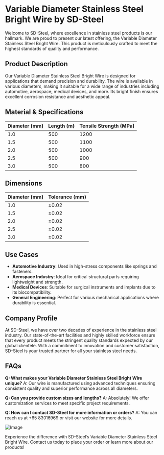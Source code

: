 # Variable Diameter Stainless Steel Bright Wire by SD-Steel

Welcome to SD-Steel, where excellence in stainless steel products is our hallmark. We are proud to present our latest offering, the Variable Diameter Stainless Steel Bright Wire. This product is meticulously crafted to meet the highest standards of quality and performance.

## Product Description

Our Variable Diameter Stainless Steel Bright Wire is designed for applications that demand precision and durability. The wire is available in various diameters, making it suitable for a wide range of industries including automotive, aerospace, medical devices, and more. Its bright finish ensures excellent corrosion resistance and aesthetic appeal.

## Material & Specifications

| Diameter (mm) | Length (m) | Tensile Strength (MPa) |
|---------------|------------|------------------------|
| 1.0           | 500        | 1200                   |
| 1.5           | 500        | 1100                   |
| 2.0           | 500        | 1000                   |
| 2.5           | 500        | 900                    |
| 3.0           | 500        | 800                    |

## Dimensions

| Diameter (mm) | Tolerance (mm) |
|---------------|----------------|
| 1.0           | ±0.02          |
| 1.5           | ±0.02          |
| 2.0           | ±0.02          |
| 2.5           | ±0.02          |
| 3.0           | ±0.02          |

## Use Cases

- **Automotive Industry**: Used in high-stress components like springs and fasteners.
- **Aerospace Industry**: Ideal for critical structural parts requiring lightweight and strength.
- **Medical Devices**: Suitable for surgical instruments and implants due to its biocompatibility.
- **General Engineering**: Perfect for various mechanical applications where durability is essential.

## Company Profile

At SD-Steel, we have over two decades of experience in the stainless steel industry. Our state-of-the-art facilities and highly skilled workforce ensure that every product meets the stringent quality standards expected by our global clientele. With a commitment to innovation and customer satisfaction, SD-Steel is your trusted partner for all your stainless steel needs.

## FAQs

**Q: What makes your Variable Diameter Stainless Steel Bright Wire unique?**
A: Our wire is manufactured using advanced techniques ensuring consistent quality and superior performance across all diameters.

**Q: Can you provide custom sizes and lengths?**
A: Absolutely! We offer customization services to meet specific project requirements.

**Q: How can I contact SD-Steel for more information or orders?**
A: You can reach us at +65 83016969 or visit our website for more details.

![Image](https://github.com/user-attachments/assets/2567258e-e124-4816-932d-1809bd27ef0b)

Experience the difference with SD-Steel’s Variable Diameter Stainless Steel Bright Wire. Contact us today to place your order or learn more about our products!